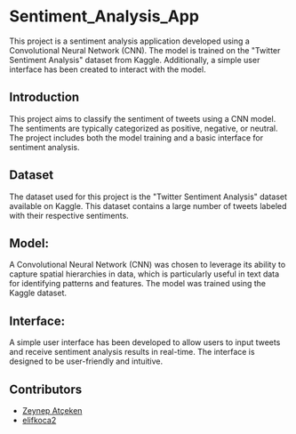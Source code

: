 # Sentiment_Analysis_App
This project is a sentiment analysis application developed using a Convolutional Neural Network (CNN). The model is trained on the "Twitter Sentiment Analysis" dataset from Kaggle. Additionally, a simple user interface has been created to interact with the model.

## Introduction
This project aims to classify the sentiment of tweets using a CNN model. The sentiments are typically categorized as positive, negative, or neutral. The project includes both the model training and a basic interface for sentiment analysis.

## Dataset
 The dataset used for this project is the "Twitter Sentiment Analysis" dataset available on Kaggle. This dataset contains a large number of tweets labeled with their respective sentiments. 

## Model:
 A Convolutional Neural Network (CNN) was chosen to leverage its ability to capture spatial hierarchies in data, which is particularly useful in text data for identifying patterns and features. The model was trained using the Kaggle dataset.

## Interface:
 A simple user interface has been developed to allow users to input tweets and receive sentiment analysis results in real-time. The interface is designed to be user-friendly and intuitive.

## Contributors
- [Zeynep Atçeken](https://github.com/zeynepatceken) 
- [elifkoca2](https://github.com/elifkoca2) 
